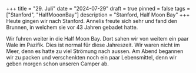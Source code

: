 +++
title = "29. Juli"
date = "2024-07-29"
draft = true
pinned = false
tags = ["Stanford", "HalfMooonBay"]
description = "Stanford, Half Moon Bay"
+++
Heute gingen wir nach Stanford. Annelis freute sich sehr und fand den Brunnen, in welchem sie vor 43 Jahren gebadet hatte.

Wir fuhren weiter in die Half Moon Bay. Dort sahen wir von weitem ein paar Wale im Pazifik. Dies ist normal für diese Jahreszeit. Wir waren nicht im Meer, denn es hatte zu viel Strömung nach aussen. Am Abend begannen wir zu packen und verschenkten noch ein paar Lebensmittel, denn wir geben morgen schon unseren Camper ab.